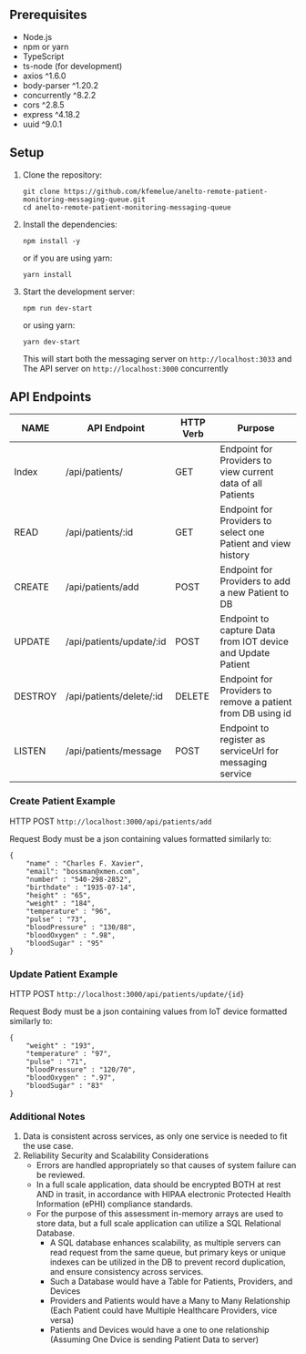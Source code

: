 

## Prerequisites
- Node.js
- npm or yarn
- TypeScript
- ts-node (for development)
- axios ^1.6.0
- body-parser ^1.20.2
- concurrently ^8.2.2
- cors ^2.8.5
- express ^4.18.2
- uuid ^9.0.1

## Setup

1. Clone the repository:

    ```
    git clone https://github.com/kfemelue/anelto-remote-patient-monitoring-messaging-queue.git
    cd anelto-remote-patient-monitoring-messaging-queue
    ```

2. Install the dependencies:

    ```
    npm install -y
    ```

   or if you are using yarn:

    ```
    yarn install
    ```

3. Start the development server:

    ```
    npm run dev-start
    ```

   or using yarn:

    ```
    yarn dev-start
    ```

   This will start both the messaging server on `http://localhost:3033` and The API server on `http://localhost:3000` concurrently


## API Endpoints
| NAME  | API Endpoint | HTTP Verb | Purpose |
| ------------- | ------------- | ------------- | ------------- |
| Index  | /api/patients/  | GET | Endpoint for Providers to view current data of all Patients |
| READ | /api/patients/:id  | GET | Endpoint for Providers to select one Patient and view history |
| CREATE  | /api/patients/add  | POST | Endpoint for Providers to add a new Patient to DB |
| UPDATE  | /api/patients/update/:id  | POST | Endpoint to capture Data from IOT device and Update Patient |
| DESTROY  | /api/patients/delete/:id  | DELETE | Endpoint for Providers to remove a patient from DB using id |
| LISTEN  | /api/patients/message  | POST | Endpoint to register as serviceUrl for messaging service |


### Create Patient Example
HTTP POST `http://localhost:3000/api/patients/add`

Request Body must be a json containing values formatted similarly to:
```
{
    "name" : "Charles F. Xavier",
    "email": "bossman@xmen.com",
    "number" : "540-298-2852",
    "birthdate" : "1935-07-14",
    "height" : "65",
    "weight" : "184",
    "temperature" : "96",
    "pulse" : "73",
    "bloodPressure" : "130/88",
    "bloodOxygen" : ".98",
    "bloodSugar" : "95"
}
```
### Update Patient Example
HTTP POST `http://localhost:3000/api/patients/update/{id}`

Request Body must be a json containing values from IoT device formatted similarly to:
```
{
    "weight" : "193",
    "temperature" : "97",
    "pulse" : "71",
    "bloodPressure" : "120/70",
    "bloodOxygen" : ".97",
    "bloodSugar" : "83"
}
```

### Additional Notes

1. Data is consistent across services, as only one service is needed to fit the use case.
2. Reliability Security and Scalability Considerations
    - Errors are handled appropriately so that causes of system failure can be reviewed.
    - In a full scale application, data should be encrypted BOTH at rest AND in trasit, in accordance with HIPAA electronic Protected Health  Information (ePHI) compliance standards.
    - For the purpose of this assessment in-memory arrays are used to store data, but a full scale application can utilize a SQL Relational  Database.
        - A SQL database enhances scalability, as multiple servers can read request from the same queue, but primary keys or unique indexes can be utilized in the DB to prevent record duplication, and ensure consistency across services.
        - Such a Database would have a Table for Patients, Providers, and Devices
        - Providers and Patients would have a Many to Many Relationship (Each Patient could have Multiple Healthcare Providers, vice versa)
        - Patients and Devices would have a one to one relationship (Assuming One Dvice is sending Patient Data to server)
